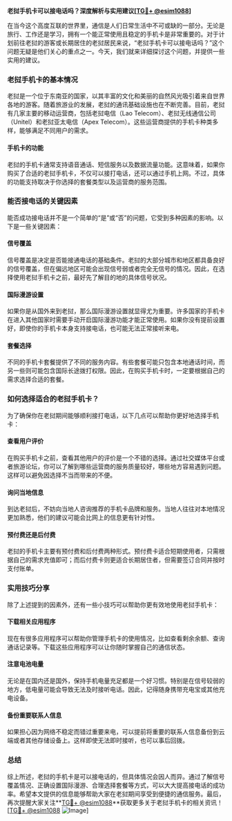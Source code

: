 **老挝手机卡可以接电话吗？深度解析与实用建议[[TG💪+ @esim1088](https://t.me/s/esim1088)]**

在当今这个高度互联的世界里，通信是人们日常生活中不可或缺的一部分。无论是旅行、工作还是学习，拥有一个能正常使用且稳定的手机卡是非常重要的。对于计划前往老挝的游客或长期居住的老挝居民来说，“老挝手机卡可以接电话吗？”这个问题无疑是他们关心的重点之一。今天，我们就来详细探讨这个问题，并提供一些实用的建议。

### 老挝手机卡的基本情况

老挝是一个位于东南亚的国家，以其丰富的文化和美丽的自然风光吸引着来自世界各地的游客。随着旅游业的发展，老挝的通讯基础设施也在不断完善。目前，老挝有几家主要的移动运营商，包括老挝电信（Lao Telecom）、老挝无线通信公司（Unitel）和老挝亚太电信（Apex Telecom）。这些运营商提供的手机卡种类多样，能够满足不同用户的需求。

#### 手机卡的功能

老挝的手机卡通常支持语音通话、短信服务以及数据流量功能。这意味着，如果你购买了合适的老挝手机卡，不仅可以接打电话，还可以通过手机上网。不过，具体的功能支持取决于你选择的套餐类型以及运营商的服务范围。

### 能否接电话的关键因素

能否成功接电话并不是一个简单的“是”或“否”的问题，它受到多种因素的影响。以下是一些关键因素：

#### 信号覆盖

信号覆盖是决定是否能接通电话的基础条件。老挝的大部分城市和地区都具备良好的信号覆盖，但在偏远地区可能会出现信号弱或者完全无信号的情况。因此，在选择使用老挝手机卡之前，最好先了解目的地的具体信号状况。

#### 国际漫游设置

如果你是从国外来到老挝，那么国际漫游设置就显得尤为重要。许多国家的手机卡在进入其他国家时需要手动开启国际漫游功能才能正常使用。如果你没有提前设置好，即使你的手机卡本身支持接电话，也可能无法正常接听来电。

#### 套餐选择

不同的手机卡套餐提供了不同的服务内容。有些套餐可能只包含本地通话时间，而另一些则可能包含国际长途拨打权限。因此，在购买手机卡时，一定要根据自己的需求选择合适的套餐。

### 如何选择适合的老挝手机卡？

为了确保你在老挝期间能够顺利接打电话，以下几点可以帮助你更好地选择手机卡：

#### 查看用户评价

在购买手机卡之前，查看其他用户的评价是一个不错的选择。通过社交媒体平台或者旅游论坛，你可以了解到哪些运营商的服务质量较好，哪些地方容易遇到问题。这样可以避免因选择不当而带来的不便。

#### 询问当地信息

到达老挝后，不妨向当地人咨询推荐的手机卡品牌和服务。当地人往往对本地情况更加熟悉，他们的建议可能会比网上的信息更有针对性。

#### 预付费还是后付费

老挝的手机卡主要有预付费和后付费两种形式。预付费卡适合短期使用者，只需根据自己的需求充值即可；而后付费卡则更适合长期居住者，但需要签订合同并按时支付账单。

### 实用技巧分享

除了上述提到的因素外，还有一些小技巧可以帮助你更有效地使用老挝手机卡：

#### 下载相关应用程序

现在有很多应用程序可以帮助你管理手机卡的使用情况，比如查看剩余余额、查询通话记录等。下载这些应用程序可以让你随时掌握自己的通信状态。

#### 注意电池电量

无论是在国内还是国外，保持手机电量充足都是一个好习惯。特别是在信号较弱的地方，低电量可能会导致无法及时接听电话。因此，记得随身携带充电宝或其他充电设备。

#### 备份重要联系人信息

如果担心因为网络不稳定而错过重要来电，可以提前将重要的联系人信息备份到云端或者其他存储设备上。这样即使无法即时接听，也可以事后回拨。

### 总结

综上所述，老挝的手机卡是可以接电话的，但具体情况会因人而异。通过了解信号覆盖情况、正确设置国际漫游、合理选择套餐等方式，可以大大提高接电话的成功率。希望本文提供的信息能够帮助大家在老挝期间享受到便捷的通信服务。最后，再次提醒大家关注**[TG💪+ @esim1088](https://t.me/s/esim1088)**获取更多关于老挝手机卡的相关资讯！[[TG💪+ @esim1088](https://t.me/s/esim1088) ![Image](https://i.postimg.cc/4NQfJmqS/Snipaste-2025-05-13-00-14-12.png)]